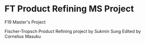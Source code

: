 # FT Product Refining MS Project
F19 Master's Project 

Fischer-Tropsch Product Refining project by Sukmin Sung
Edited by Cornelius Masuku

